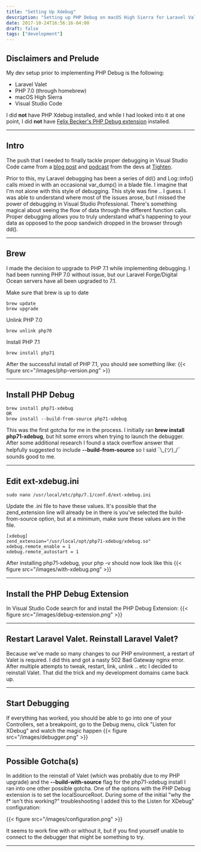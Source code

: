 ```yaml
---
title: "Setting Up Xdebug"
description: "Setting up PHP Debug on macOS High Sierra for Laravel Valet and VS Code (or 'what to do when dd(), Log::info() and console.log() aren\'t enough')"
date: 2017-10-24T16:56:16-04:00
draft: false
tags: ["development"]
---
```


## Disclaimers and Prelude
My dev setup prior to implementing PHP Debug is the following:

- Laravel Valet
- PHP 7.0 (through homebrew)
- macOS High Sierra
- Visual Studio Code

I did **not** have PHP Xdebug installed, and while I had looked into it at one point, I did **not** have [Felix Becker's PHP Debug extension](https://github.com/felixfbecker/vscode-php-debug) installed. 

--- 

## Intro
The push that I needed to finally tackle proper debugging in Visual Studio Code came from a [blog post](https://tighten.co/blog/configure-vscode-to-debug-phpunit-tests-with-xdebug) and [podcast](https://overcast.fm/+I_P73-rgk) from the devs at [Tighten](https://tighten.co/). 

Prior to this, my Laravel debugging has been a series of dd() and Log::info() calls mixed in with an occasional var_dump() in a blade file. I imagine that I'm not alone with this style of debugging. This style was fine .. I guess. I was able to understand where most of the issues arose, but I missed the power of debugging in Visual Studio Professional. There's something magical about seeing the flow of data through the different function calls. Proper debugging allows you to truly understand what's happening to your data as opposed to the poop sandwich dropped in the browser through dd(). 

---

## Brew 
I made the decision to upgrade to PHP 7.1 while implementing debugging. I had been running PHP 7.0 without issue, but our Laravel Forge/Digital Ocean servers have all been upgraded to 7.1.

Make sure that brew is up to date
``` 
brew update
brew upgrade
``` 

Unlink PHP 7.0
```
brew unlink php70
```

Install PHP 7.1
```
brew install php71
```

After the successful install of PHP 7.1, you should see something like:
{{< figure src="/images/php-version.png"  >}}

___

## Install PHP Debug
```
brew install php71-xdebug
OR
brew install --build-from-source php71-xdebug
```
This was the first gotcha for me in the process. I initially ran **brew install php71-xdebug**, but hit some errors when trying to launch the debugger. After some additional research I found a stack overflow answer that helpfully suggested to include **--build-from-source** so I said ¯\\\_(ツ)\_/¯ sounds good to me.   

---

## Edit ext-xdebug.ini
```
sudo nano /usr/local/etc/php/7.1/conf.d/ext-xdebug.ini
```

Update the .ini file to have these values. It's possible that the zend_extension line will already be in there is you've selected the build-from-source option, but at a minimum, make sure these values are in the file.
```
[xdebug]
zend_extension="/usr/local/opt/php71-xdebug/xdebug.so"
xdebug.remote_enable = 1
xdebug.remote_autostart = 1
```

After installing php71-xdebug, your php -v should now look like this
{{< figure src="/images/with-xdebug.png"  >}}

---

## Install the PHP Debug Extension
In Visual Studio Code search for and install the PHP Debug Extension:
{{< figure src="/images/debug-extension.png"  >}} 

---

## Restart Laravel Valet. Reinstall Laravel Valet?
Because we've made so many changes to our PHP environment, a restart of Valet is required. I did this and got a nasty 502 Bad Gateway nginx error. After multiple attempts to tweak, restart, link, unlink .. etc I decided to reinstall Valet. That did the trick and my development domains came back up. 

---

## Start Debugging
If everything has worked, you should be able to go into one of your Controllers, set a breakpoint, go to the Debug menu, click "Listen for XDebug" and watch the magic happen
{{< figure src="/images/debugger.png"  >}} 


---

## Possible Gotcha(s)
In addition to the reinstall of Valet (which was probably due to my PHP upgrade) and the **--build-with-source** flag for the php71-xdebug install I ran into one other possible gotcha. One of the options with the PHP Debug extension is to set the localSourceRoot. During some of the initial "why the f* isn't this working?" troubleshooting I added this to the Listen for XDebug" configuration:

{{< figure src="/images/configuration.png"  >}} 

It seems to work fine with or without it, but if you find yourself unable to connect to the debugger that might be something to try.

---

